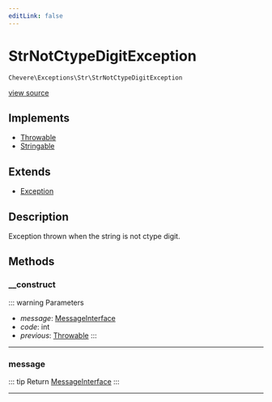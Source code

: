 ```yaml
---
editLink: false
---
```


# StrNotCtypeDigitException

`Chevere\Exceptions\Str\StrNotCtypeDigitException`

[view source](https://github.com/chevere/chevere/blob/main/src/Chevere/Exceptions/Str/StrNotCtypeDigitException.php)

## Implements

- [Throwable](https://www.php.net/manual/class.throwable)
- [Stringable](https://www.php.net/manual/class.stringable)

## Extends

- [Exception](../Core/Exception.md)

## Description

Exception thrown when the string is not ctype digit.

## Methods

### __construct

::: warning Parameters
- *message*: [MessageInterface](../../Interfaces/Message/MessageInterface.md)
- *code*: int
- *previous*: [Throwable](https://www.php.net/manual/class.throwable)
:::

---

### message

::: tip Return
[MessageInterface](../../Interfaces/Message/MessageInterface.md)
:::

---
